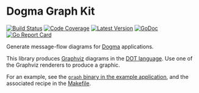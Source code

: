 # Dogma Graph Kit

[![Build Status](http://img.shields.io/travis/com/dogmatiq/graphkit/master.svg)](https://travis-ci.com/dogmatiq/graphkit)
[![Code Coverage](https://img.shields.io/codecov/c/github/dogmatiq/graphkit/master.svg)](https://codecov.io/github/dogmatiq/graphkit)
[![Latest Version](https://img.shields.io/github/tag/dogmatiq/graphkit.svg?label=semver)](https://semver.org)
[![GoDoc](https://godoc.org/github.com/dogmatiq/graphkit?status.svg)](https://godoc.org/github.com/dogmatiq/graphkit)
[![Go Report Card](https://goreportcard.com/badge/github.com/dogmatiq/graphkit)](https://goreportcard.com/report/github.com/dogmatiq/graphkit)

Generate message-flow diagrams for [Dogma](https://github.com/dogmatiq/dogma) applications.

This library produces [Graphviz](https://www.graphviz.org/) diagrams in the [DOT
language](https://www.graphviz.org/doc/info/lang.html). Use one of the Graphviz
renderers to produce a graphic.

For an example, see the [`graph` binary in the example
application](https://github.com/dogmatiq/example/blob/master/cmd/graph/main.go),
and the associated recipe in the [Makefile](https://github.com/dogmatiq/example/blob/master/Makefile).
